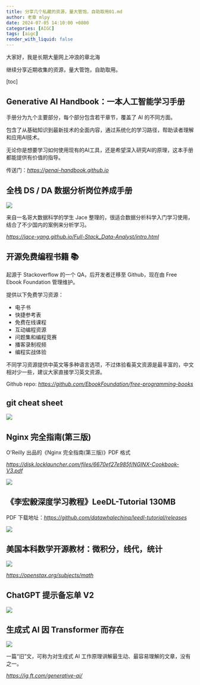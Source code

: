 ```yaml
---
title: 分享几个私藏的资源，量大管饱，自助取用01.md
author: 老章 mlpy
date: 2024-07-05 14:10:00 +0800
categories: [AIGC]
tags: [aigc]
render_with_liquid: false
---
```


大家好，我是长期大量网上冲浪的章北海

继续分享近期收集的资源，量大管饱，自助取用。

[toc]

## Generative AI Handbook：一本人工智能学习手册

手册分为九个主要部分，每个部分包含若干章节，覆盖了 AI 的不同方面。

包含了从基础知识到最新技术的全面内容，通过系统化的学习路径，帮助读者理解和应用AI技术。

无论你是想要学习如何使用现有的AI工具，还是希望深入研究AI的原理，这本手册都能提供有价值的指导。

传送门：*https://genai-handbook.github.io*



## 全栈 DS / DA 数据分析岗位养成手册

![](https://r2blog.zhanglearning.com/2024/06/2526e7aa0b27a37fcef9400e1eccf27f.png)

来自一名哥大数据科学的学生 Jace 整理的，很适合数据分析科学入门学习使用，结合了不少国内的案例来分析学习。

*https://jace-yang.github.io/Full-Stack_Data-Analyst/intro.html*

## 开源免费编程书籍 📚
起源于 Stackoverflow 的一个 QA，后开发者迁移至 Github，现在由 Free Ebook Foundation 管理维护。

提供以下免费学习资源：
- 电子书
- 快捷参考表
- 免费在线课程
- 互动编程资源
- 问题集和编程竞赛
- 播客录制视频
- 编程实战体验

不同学习资源提供中英文等多种语言选项，不过体验看英文资源是最丰富的，中文相对少一些，建议大家直接学习英文资源。

Github repo:
*https://github.com/EbookFoundation/free-programming-books*


## git cheat sheet

![](https://r2blog.zhanglearning.com/2024/06/f59ab998836ccc319ae6c8620171f5c9.png)


## Nginx 完全指南(第三版)

O'Reilly 出品的《Nginx 完全指南(第三版)》PDF 格式
  
*https://disk.locklauncher.com/files/6670ef27e985f/NGINX-Cookbook-V3.pdf*

![](https://r2blog.zhanglearning.com/2024/06/95937c06788353152cb16ff1452802c1.png)

## 《李宏毅深度学习教程》LeeDL-Tutorial 130MB

PDF 下载地址：*https://github.com/datawhalechina/leedl-tutorial/releases*

![](https://r2blog.zhanglearning.com/2024/06/04aa0ab7e422ed4714e16476b081f4c6.png)



## 美国本科数学开源教材：微积分，线代，统计

![](https://files.mdnice.com/user/69868/57c31178-686b-453f-850c-56a961528bc4.png)

*https://openstax.org/subjects/math*

## ChatGPT 提示备忘单 V2

![](https://r2blog.zhanglearning.com/2024/06/c5d0f9c20d9a747ff5cc1b16923c0343.png)


## 生成式 AI 因 Transformer 而存在

![](https://files.mdnice.com/user/69868/d30b2c6c-a81d-413a-a643-bab724414f61.png)

一篇“旧”文，可称为对生成式 AI 工作原理讲解最生动、最容易理解的文章，没有之一。

*https://ig.ft.com/generative-ai/*